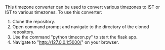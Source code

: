 This timezone converter can be used to convert various timezones to IST or IST to various timezones. 
To use this converter:
1. Clone the repository.
2. Open command prompt and navigate to the directory of the cloned repository.
3. Use the command "python timecon.py" to start the flask app.
4. Navigate to "http://127.0.0.1:5000/" on your browser.
